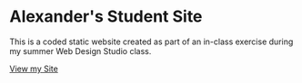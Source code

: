 # Alexander's Student Site

This is a coded static website created as part of an in-class exercise during my summer Web Design Studio class.

[View my Site](https://iolanialexander.github.io/)
